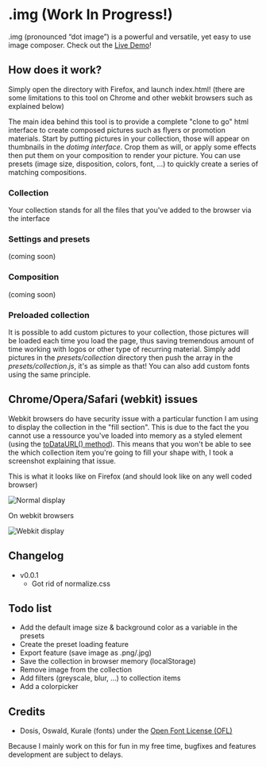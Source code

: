 # .img (Work In Progress!)
.img (pronounced “dot image”) is a powerful and versatile, yet easy to use image composer.
Check out the [Live Demo](http://bonjourinternet.top/lab/dotimg/index.html)!

## How does it work?
Simply open the directory with Firefox, and launch index.html! (there are some limitations to this tool on Chrome and other webkit browsers such as explained below)

The main idea behind this tool is to provide a complete "clone to go" html interface to create composed pictures such as flyers or promotion materials. Start by putting pictures in your collection, those will appear on thumbnails in the _dotimg interface_. Crop them as will, or apply some effects then put them on your composition to render your picture. You can use presets (image size, disposition, colors, font, ...) to quickly create a series of matching compositions.

### Collection
Your collection stands for all the files that you've added to the browser via the interface

### Settings and presets
(coming soon)

### Composition
(coming soon)

### Preloaded collection
It is possible to add custom pictures to your collection, those pictures will be loaded each time you load the page, thus saving tremendous amount of time working with logos or other type of recurring material.
Simply add pictures in the *presets/collection* directory then push the array in the *presets/collection.js*, it's as simple as that! You can also add custom fonts using the same principle.

## Chrome/Opera/Safari (webkit) issues
Webkit browsers do have security issue with a particular function I am using to display the collection in the "fill section". This is due to the fact the you cannot use a ressource you've loaded into memory as a styled element (using the [toDataURL() method](https://developer.mozilla.org/en-US/docs/Web/API/HTMLCanvasElement/toDataURL)). This means that you won't be able to see the which collection item you're going to fill your shape with, I took a screenshot explaining that issue.


This is what it looks like on Firefox (and should look like on any well coded browser)


![Normal display](http://bonjourinternet.top/upload/_imgonff.png "Normal Display")





On webkit browsers


![Webkit display](http://bonjourinternet.top/upload/_img_wkitbug.png "Webkit Display")

## Changelog
* v0.0.1
  * Got rid of normalize.css

## Todo list
* Add the default image size & background color as a variable in the presets
* Create the preset loading feature
* Export feature (save image as .png/.jpg)
* Save the collection in browser memory (localStorage)
* Remove image from the collection
* Add filters (greyscale, blur, ...) to collection items
* Add a colorpicker


## Credits
* Dosis, Oswald, Kurale (fonts) under the [Open Font License (OFL)](http://scripts.sil.org/cms/scripts/page.php?site_id=nrsi&id=OFL)

Because I mainly work on this for fun in my free time, bugfixes and features development are subject to delays.
